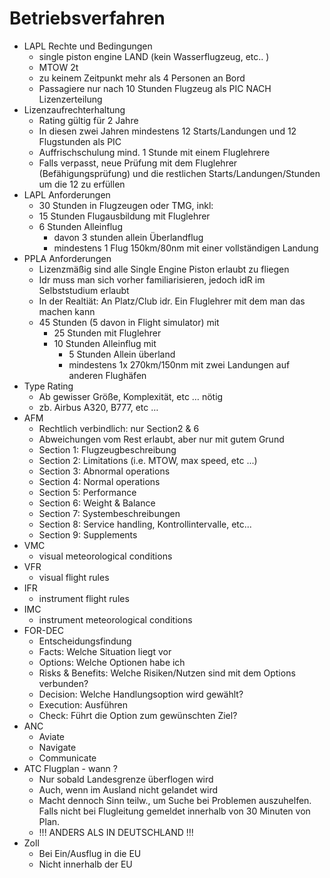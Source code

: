 # Betriebsverfahren
- LAPL Rechte und Bedingungen
	- single piston engine LAND (kein Wasserflugzeug, etc.. )
	- MTOW 2t
	- zu keinem Zeitpunkt mehr als 4 Personen an Bord
	- Passagiere nur nach 10 Stunden Flugzeug als PIC NACH Lizenzerteilung
- Lizenzaufrechterhaltung
	- Rating gültig für 2 Jahre
	- In diesen zwei Jahren mindestens 12 Starts/Landungen und 12 Flugstunden als PIC
	- Auffrischschulung mind. 1 Stunde mit einem Fluglehrere
	- Falls verpasst, neue Prüfung mit dem Fluglehrer (Befähigungsprüfung) und die restlichen Starts/Landungen/Stunden um die 12 zu erfüllen
- LAPL Anforderungen
	- 30 Stunden in Flugzeugen oder TMG, inkl:
	- 15 Stunden Flugausbildung mit Fluglehrer
	- 6 Stunden Alleinflug
		- davon 3 stunden allein Überlandflug
		- mindestens 1 Flug 150km/80nm mit einer vollständigen Landung
- PPLA Anforderungen
	- Lizenzmäßig sind alle Single Engine Piston erlaubt zu fliegen
	- Idr muss man sich vorher familiarisieren, jedoch idR im Selbststudium erlaubt
	- In der Realtiät: An Platz/Club idr. Ein Fluglehrer mit dem man das machen kann
	- 45 Stunden (5 davon in Flight simulator) mit
		- 25 Stunden mit Fluglehrer
		- 10 Stunden Alleinflug mit
			- 5 Stunden Allein überland
			- mindestens 1x 270km/150nm mit zwei Landungen auf anderen Flughäfen
- Type Rating
	- Ab gewisser Größe, Komplexität, etc … nötig
	- zb. Airbus A320, B777, etc …
- AFM
	- Rechtlich verbindlich: nur Section2 & 6
	- Abweichungen vom Rest erlaubt, aber nur mit gutem Grund
	- Section 1: Flugzeugbeschreibung
	- Section 2: Limitations (i.e. MTOW, max speed, etc ...)
	- Section 3: Abnormal operations
	- Section 4: Normal operations
	- Section 5: Performance
	- Section 6: Weight & Balance
	- Section 7: Systembeschreibungen
	- Section 8: Service handling, Kontrollintervalle, etc...
	- Section 9: Supplements
- VMC
	- visual meteorological conditions
- VFR
	- visual flight rules
- IFR
	- instrument flight rules
- IMC
	- instrument meteorological conditions
- FOR-DEC
	- Entscheidungsfindung
	- Facts: Welche Situation liegt vor
	- Options: Welche Optionen habe ich
	- Risks & Benefits: Welche Risiken/Nutzen sind mit dem Options verbunden?
	- Decision: Welche Handlungsoption wird gewählt?
	- Execution: Ausführen
	- Check: Führt die Option zum gewünschten Ziel?
- ANC
	- Aviate
	- Navigate
	- Communicate
- ATC Flugplan - wann ?
	- Nur sobald Landesgrenze überflogen wird
	- Auch, wenn im Ausland nicht gelandet wird
	- Macht dennoch Sinn teilw., um Suche bei Problemen auszuhelfen. Falls nicht bei Flugleitung gemeldet innerhalb von 30 Minuten von Plan.
	- !!! ANDERS ALS IN DEUTSCHLAND !!!
- Zoll
	- Bei Ein/Ausflug in die EU
	- Nicht innerhalb der EU